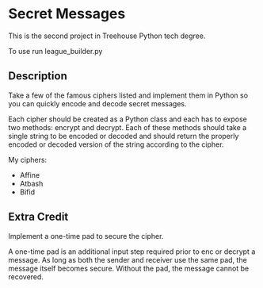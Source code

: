 # Secret Messages

This is the second project in Treehouse Python tech degree.

To use run league_builder.py

## Description

Take a few of the famous ciphers listed and implement 
them in Python so you can quickly encode and decode secret 
messages. 

Each cipher should be created as a Python class and 
each has to expose two methods: encrypt and decrypt. 
Each of these methods should take a single string to be 
encoded or decoded and should return the properly 
encoded or decoded version of the string according 
to the cipher.

My ciphers:
- Affine
- Atbash
- Bifid

## Extra Credit

Implement a one-time pad to secure the cipher.

A one-time pad is an additional input step 
required prior to enc or decrypt a message. As long
as both the sender and receiver use the same pad,
the message itself becomes secure. Without the pad,
the message cannot be recovered.